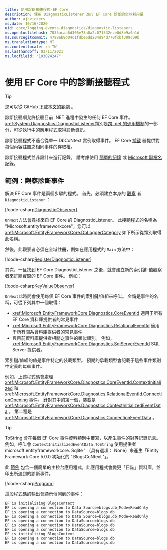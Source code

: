 ```yaml
---
title: 使用診斷接聽程式-EF Core
description: 使用 DiagnosticListener 進行 EF Core 診斷的全球耗用量
author: ajcvickers
ms.date: 10/16/2020
uid: core/logging-events-diagnostics/diagnostic-listeners
ms.openlocfilehash: 7035acaa6d306e73a0a2c071532ece0d8e9a0a1d
ms.sourcegitcommit: 4798ab8d04c1fdbe6dd204d94d770fcbf309d09b
ms.translationtype: MT
ms.contentlocale: zh-TW
ms.lasthandoff: 03/11/2021
ms.locfileid: "103024247"
---
```

# <a name="using-diagnostic-listeners-in-ef-core"></a>使用 EF Core 中的診斷接聽程式

> [!TIP]
> 您可以從 GitHub [下載本文的範例](https://github.com/dotnet/EntityFramework.Docs/tree/main/samples/core/Miscellaneous/DiagnosticListeners) 。

診斷接聽項允許接聽目前 .NET 進程中發生的任何 EF Core 事件。 <xref:System.Diagnostics.DiagnosticListener>類別是[跨 .net 的通用機制](https://github.com/dotnet/runtime/blob/master/src/libraries/System.Diagnostics.DiagnosticSource/src/DiagnosticSourceUsersGuide.md)的一部分，可從執行中的應用程式取得診斷資訊。

診斷接聽程式不適合從單一 DbCoNtext 實例取得事件。 EF Core [攔截](xref:core/logging-events-diagnostics/interceptors) 器提供對每個內容註冊之相同事件的存取權。

診斷接聽程式並非設計來進行記錄。 請考慮使用 [簡單的記錄](xref:core/logging-events-diagnostics/simple-logging) 或 [Microsoft 副檔名](xref:core/logging-events-diagnostics/extensions-logging) 記錄。

## <a name="example-observing-diagnostic-events"></a>範例：觀察診斷事件

解決 EF Core 事件是兩個步驟的程式。 首先，必須建立本身的 [觀察](/dotnet/standard/events/observer-design-pattern) 者 `DiagnosticListener` ：

<!--
public class DiagnosticObserver : IObserver<DiagnosticListener>
{
    public void OnCompleted()
        => throw new NotImplementedException();

    public void OnError(Exception error)
        => throw new NotImplementedException();

    public void OnNext(DiagnosticListener value)
    {
        if (value.Name == DbLoggerCategory.Name) // "Microsoft.EntityFrameworkCore"
        {
            value.Subscribe(new KeyValueObserver());
        }
    }
}
-->
[!code-csharp[DiagnosticObserver](../../../samples/core/Miscellaneous/DiagnosticListeners/Program.cs?name=DiagnosticObserver)]

`OnNext`方法會尋找來自 EF Core 的 DiagnosticListener。 此接聽程式的名稱為 "Microsoft.entityframeworkcore"，您可以 <xref:Microsoft.EntityFrameworkCore.DbLoggerCategory> 如下所示從類別取得此名稱。

然後，此觀察者必須在全域註冊，例如在應用程式的 `Main` 方法中：

<!--
        DiagnosticListener.AllListeners.Subscribe(new DiagnosticObserver());
-->
[!code-csharp[RegisterDiagnosticListener](../../../samples/core/Miscellaneous/DiagnosticListeners/Program.cs?name=RegisterDiagnosticListener)]

其次，一旦找到 EF Core DiagnosticListener 之後，就會建立新的索引鍵-值觀察者來訂閱實際的 EF Core 事件。 例如：

<!--
public class KeyValueObserver : IObserver<KeyValuePair<string, object>>
{
    public void OnCompleted()
        => throw new NotImplementedException();

    public void OnError(Exception error)
        => throw new NotImplementedException();

    public void OnNext(KeyValuePair<string, object> value)
    {
        if (value.Key == CoreEventId.ContextInitialized.Name)
        {
            var payload = (ContextInitializedEventData)value.Value;
            Console.WriteLine($"EF is initializing {payload.Context.GetType().Name} ");
        }

        if (value.Key == RelationalEventId.ConnectionOpening.Name)
        {
            var payload = (ConnectionEventData)value.Value;
            Console.WriteLine($"EF is opening a connection to {payload.Connection.ConnectionString} ");
        }
    }
}
-->
[!code-csharp[KeyValueObserver](../../../samples/core/Miscellaneous/DiagnosticListeners/Program.cs?name=KeyValueObserver)]

`OnNext`此時間會使用每個 EF Core 事件的索引鍵/值組來呼叫。 金鑰是事件的名稱，可從下列其中一個取得：

* <xref:Microsoft.EntityFrameworkCore.Diagnostics.CoreEventId> 適用于所有 EF Core 資料庫提供者的常見事件
* <xref:Microsoft.EntityFrameworkCore.Diagnostics.RelationalEventId> 適用于所有關系資料庫提供者的常見事件
* 與目前資料庫提供者相關之事件的類似類別。 例如， <xref:Microsoft.EntityFrameworkCore.Diagnostics.SqlServerEventId> SQL Server 提供者。

索引鍵/值組的值是事件特定的裝載類型。 預期的承載類型會記載于這些事件類別中定義的每個事件。

例如，上述程式碼會處理 <xref:Microsoft.EntityFrameworkCore.Diagnostics.CoreEventId.ContextInitialized> 和 <xref:Microsoft.EntityFrameworkCore.Diagnostics.RelationalEventId.ConnectionOpening> 事件。 針對其中的第一個，裝載是 <xref:Microsoft.EntityFrameworkCore.Diagnostics.ContextInitializedEventData> 。 第二種是 <xref:Microsoft.EntityFrameworkCore.Diagnostics.ConnectionEventData> 。

> [!TIP]
> ToString 會在每個 EF Core 事件資料類別中覆寫，以產生事件的對等記錄訊息。 例如，呼叫會 `ContextInitializedEventData.ToString` 使用提供者 ' microsoft.entityframeworkcore. Sqlite ' （具有選項： None）來產生「Entity Framework Core 5.0.0 初始化的 ' BlogsCoNtext '」。

此 [範例](https://github.com/dotnet/EntityFramework.Docs/tree/main/samples/core/Miscellaneous/DiagnosticListeners) 包含一個簡單的主控台應用程式，此應用程式會變更「日誌」資料庫，並印出所遇到的診斷事件。

<!--
    public static void Main()
    {
        #region RegisterDiagnosticListener
        DiagnosticListener.AllListeners.Subscribe(new DiagnosticObserver());
        #endregion

        using (var context = new BlogsContext())
        {
            context.Database.EnsureDeleted();
            context.Database.EnsureCreated();

            context.Add(
                new Blog
                {
                    Name = "EF Blog",
                    Posts =
                    {
                        new Post { Title = "EF Core 3.1!" },
                        new Post { Title = "EF Core 5.0!" }
                    }
                });

            context.SaveChanges();
        }

        using (var context = new BlogsContext())
        {
            var blog = context.Blogs.Include(e => e.Posts).Single();

            blog.Name = "EF Core Blog";
            context.Remove(blog.Posts.First());
            blog.Posts.Add(new Post { Title = "EF Core 6.0!" });

            context.SaveChanges();
        }
        #endregion
    }
-->
[!code-csharp[Program](../../../samples/core/Miscellaneous/DiagnosticListeners/Program.cs?name=Program)]

這段程式碼的輸出會顯示偵測到的事件：

```output
EF is initializing BlogsContext
EF is opening a connection to Data Source=blogs.db;Mode=ReadOnly
EF is opening a connection to DataSource=blogs.db
EF is opening a connection to Data Source=blogs.db;Mode=ReadOnly
EF is opening a connection to DataSource=blogs.db
EF is opening a connection to DataSource=blogs.db
EF is opening a connection to DataSource=blogs.db
EF is initializing BlogsContext
EF is opening a connection to DataSource=blogs.db
EF is opening a connection to DataSource=blogs.db
```
